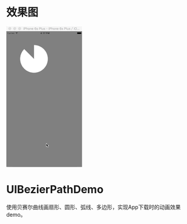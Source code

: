 # 效果图
![image](https://github.com/963239327/UIBezierPathDemo/blob/master/README_IMG/animation.gif?raw=true)
# UIBezierPathDemo
使用贝赛尔曲线画扇形、圆形、弧线、多边形，实现App下载时的动画效果demo。
